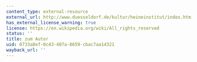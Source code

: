 ```yaml
---
content_type: external-resource
external_url: http://www.duesseldorf.de/kultur/heineinstitut/index.htm
has_external_license_warning: true
license: https://en.wikipedia.org/wiki/All_rights_reserved
status: ''
title: zum Autor
uid: 0733a8ef-0c43-407a-8659-cbac7aa14321
wayback_url: ''
---
```

